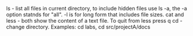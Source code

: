 ls - list all files in current directory, to include hidden files use ls -a, the -a option statnds for "all". -l is for long form that includes file sizes.
cat and less - both show the content of a text file. To quit from less press q
cd - change directory. Examples: cd labs, cd src/projectA/docs